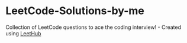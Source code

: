 # LeetCode-Solutions-by-me
Collection of LeetCode questions to ace the coding interview! - Created using [LeetHub](https://github.com/QasimWani/LeetHub)
